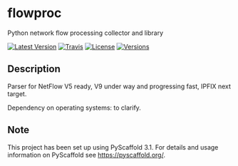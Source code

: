 # flowproc

Python network flow processing collector and library

[![Latest Version](https://img.shields.io/pypi/v/flowproc.svg)](https://pypi.python.org/pypi/flowproc/)
[![Travis](https://travis-ci.com/shuntingyard/flowproc.svg?branch=master)](https://travis-ci.com/shuntingyard/flowproc)
[![License](https://img.shields.io/pypi/l/flowproc.svg)](http://github.com/shuntingyard/flowproc/blob/master/LICENSE.txt)
[![Versions](https://img.shields.io/pypi/pyversions/flowproc.svg)](https://pypi.python.org/pypi/flowproc/)

## Description

Parser for NetFlow V5 ready, V9 under way and progressing fast, IPFIX next
target.

Dependency on operating systems: to clarify.

## Note

This project has been set up using PyScaffold 3.1. For details and usage
information on PyScaffold see https://pyscaffold.org/.
